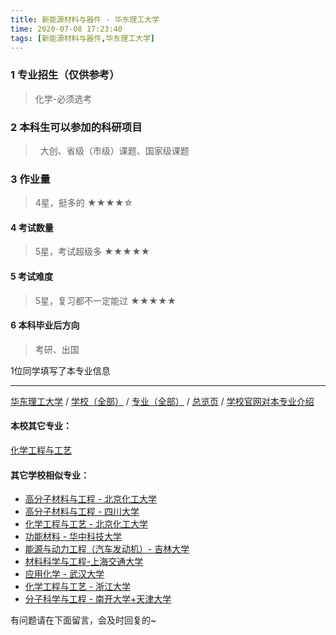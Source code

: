 ```yaml
---
title: 新能源材料与器件 - 华东理工大学
time: 2020-07-08 17:23:40
tags: [新能源材料与器件,华东理工大学]
---
```

### 1 专业招生（仅供参考）  
> 化学-必须选考

### 2 本科生可以参加的科研项目
>  大创、省级（市级）课题、国家级课题

### 3 作业量
>4星，挺多的
★★★★☆

#### 4 考试数量
>5星，考试超级多
★★★★★

#### 5 考试难度
> 5星，复习都不一定能过
★★★★★

#### 6 本科毕业后方向
> 考研、出国

1位同学填写了本专业信息
***

[华东理工大学](https://univgo.github.io/2020/07/08/华东理工大学) / [学校（全部）](https://univgo.github.io/2020/07/08/3efa6bcca419) / [专业（全部）](https://univgo.github.io/2020/07/08/2d4c6d3552c2) / [总览页](https://univgo.github.io/2020/07/08/445daeb4fa00) /
[学校官网对本专业介绍](http://clxy.ecust.edu.cn/_t241/2011/1114/c4744a53885/page.htm)

#### 本校其它专业：
[化学工程与工艺](https://univgo.github.io/2020/07/08/01ff842a6f1f)
#### 其它学校相似专业：
- [高分子材料与工程 - 北京化工大学](https://univgo.github.io/2020/07/08/077d326808ab)
- [高分子材料与工程 - 四川大学](https://univgo.github.io/2020/07/08/81f8ee185b5e)
- [化学工程与工艺 - 北京化工大学](https://univgo.github.io/2020/07/08/27057f73c283 )
- [功能材料 - 华中科技大学](https://univgo.github.io/2020/07/08/5fd0d99fa322)
- [能源与动力工程（汽车发动机）- 吉林大学](https://univgo.github.io/2020/07/08/f0f5062075b3)
- [材料科学与工程-上海交通大学](https://univgo.github.io/2020/07/08/f5e99e8fbc41)
- [应用化学 - 武汉大学](https://univgo.github.io/2020/07/08/111bbd38bb69)
- [化学工程与工艺 - 浙江大学](https://univgo.github.io/2020/07/08/089b04ed4213)
- [分子科学与工程 - 南开大学+天津大学](https://univgo.github.io/2020/07/08/ef2a80f7bcd1) 

有问题请在下面留言，会及时回复的~